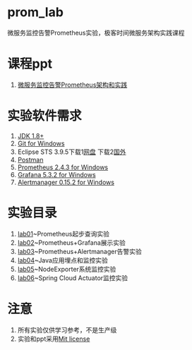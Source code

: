 # prom_lab

微服务监控告警Prometheus实验，极客时间微服务架构实践课程

# 课程ppt

1. [微服务监控告警Prometheus架构和实践](ppt/微服务监控告警Prometheus架构和实践.pdf)

# 实验软件需求

1. [JDK 1.8+](http://www.oracle.com/technetwork/java/javase/downloads/jdk8-downloads-2133151.html)
2. [Git for Windows](https://gitforwindows.org/)
3. Eclipse STS 3.9.5下载1[网盘](https://pan.baidu.com/s/1xqy4G_r9N24WODBBuGlIog) 下载2[国外](https://spring.io/tools)
4. [Postman](https://www.getpostman.com/)
5. [Prometheus 2.4.3 for Windows](https://github.com/prometheus/prometheus/releases/download/v2.4.3/prometheus-2.4.3.windows-amd64.tar.gz)
6. [Grafana 5.3.2 for Windows](https://s3-us-west-2.amazonaws.com/grafana-releases/release/grafana-5.3.2.windows-amd64.zip)
7. [Alertmanager 0.15.2 for Windows](https://github.com/prometheus/alertmanager/releases/download/v0.15.2/alertmanager-0.15.2.windows-amd64.tar.gz)

# 实验目录

1. [lab01](lab01)~Prometheus起步查询实验
2. [lab02](lab02)~Prometheus+Grafana展示实验
3. [lab03](lab03)~Prometheus+Alertmanager告警实验
4. [lab04](lab04)~Java应用埋点和监控实验
2. [lab05](lab05)~NodeExporter系统监控实验
3. [lab06](lab06)~Spring Cloud Actuator监控实验

# 注意

1. 所有实验仅供学习参考，不是生产级
2. 实验和ppt采用[Mit license](LICENSE)
